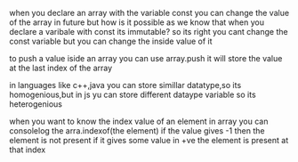 when you declare an array with the variable const you can change the value of the array in future but how is it possible as we know that when you declare a varibale with const its immutable?
so its right you cant change the const variable but you can change the inside value of it


to push a value iside an array you can use array.push it will store the value at the last index of the array

in languages like c++,java you can store simillar datatype,so its homogenious,but in js yu can store different dataype variable so its heterogenious

when you want to know the index value of an element in array you can consolelog the arra.indexof(the element)
if the value gives -1 then the element is not present if it gives some value in +ve the element is present at that index


